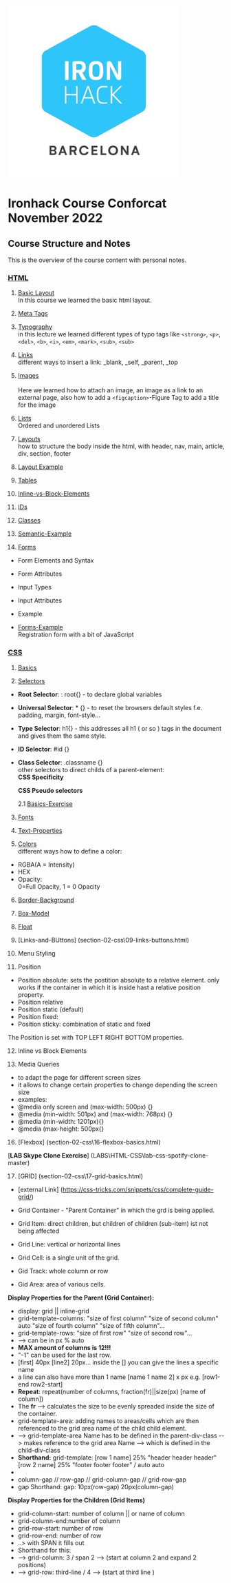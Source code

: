 ![ironhack-logo-bcn](imgs\ironhack-img-bcn.jpg)

# Ironhack Course Conforcat November 2022

## Course Structure and Notes

This is the overview of the course content with personal notes.

### **[HTML](section-01-html)**

1. [Basic Layout](section-01-html\01-basic-layout.html) <br>
   In this course we learned the basic html layout.

2. [Meta Tags](section-01-html\02-meta-tags.html)
   <br>

3. [Typography](section-01-html\03-typography.html) <br>
   in this lecture we learned different types of typo tags like `<strong>`, `<p>`, `<del>`, `<b>`, `<i>`, `<em>`, `<mark>`, `<sub>`, `<sub>`

4. [Links](section-01-html\04-Links.html) <br>
   different ways to insert a link: \_blank, \_self, \_parent, \_top

5. [Images](section-01-html\05-images.html) <br>  
   Here we learned how to attach an image, an image as a link to an external page, also how to add a `<figcaption>`-Figure Tag to add a title for the image

6. [Lists](section-01-html\06-List.html) <br>
   Ordered and unordered Lists

7. [Layouts](section-01-html\07-layouts.html) <br>
   how to structure the body inside the html, with header, nav, main, article, div, section, footer

8. [Layout Example](section-01-html\08-layout-example.html) <br>

9. [Tables](section-01-html\09-tables.html)<br>

10. [Inline-vs-Block-Elements](section-01-html\10-inline-vs-block.html)<br>

11. [IDs](section-01-html\11-ids.html)<br>

12. [Classes](section-01-html\12-classes.html)<br>

13. [Semantic-Example](section-01-html\13-semantic-example-consolodated.html)<br>

14. [Forms](section-01-html\14-forms.html)<br>

- Form Elements and Syntax
- Form Attributes
- Input Types
- Input Attributes
- Example

- [Forms-Example](section-01-html\14-forms-exercise.html)<br>
  Registration form with a bit of JavaScript

### **[CSS](section-02-css)**

1. [Basics](section-02-css\01-basic.html) <br>

2. [Selectors](section-02-css\02-selectors.html)<br>

- **Root Selector**: : root{} - to declare global variables
- **Universal Selector**: \* {} - to reset the browsers default styles f.e. padding, margin, font-style...
- **Type Selector**: h1{} - this addresses all h1 ( or so ) tags in the document and gives them the same style.
- **ID Selector**: #id {}
- **Class Selector**: .classname {}
  <br>
  other selectors to direct childs of a parent-element:<br>
  **CSS Specificity**

  **CSS Pseudo selectors**

  2.1 [Basics-Exercise](section-02-css\02-1-exercise.htmlsection-02-css\02-1-exercise.html)<br>

3. [Fonts](section-02-css\03-fonts.html)<br>

4. [Text-Properties](section-02-css\04-text-properties.html)<br>

5. [Colors](section-02-css\05-colors.html)<br>
   different ways how to define a color:

- RGBA(A = Intensity)
- HEX
- Opacity: <br>
  0=Full Opacity, 1 = 0 Opacity

6. [Border-Background](section-02-css\06-border-backgrounds.html)<br>

7. [Box-Model](section-02-css\07-box-model.html)<br>

8. [Float](section-02-css\08-float.html)<br>

9. [Links-and-BUttons] (section-02-css\09-links-buttons.html)<br>

10. Menu Styling <br>

11. Position <br>

- Position absolute: sets the postition absolute to a relative element. only works if the container in which it is inside hast a relative position property.
- Position relative
- Position static (default)
- Position fixed:
- Position sticky: combination of static and fixed

The Position is set with TOP LEFT RIGHT BOTTOM properties.

12. Inline vs Block Elements

13. Media Queries

- to adapt the page for different screen sizes
- it allows to change certain properties to change depending the screen size
- examples:
- @media only screen and (max-width: 500px) {}
- @media (min-width: 501px) and (max-width: 768px) {}
- @media (min-width: 1201px){}
- @media (max-height: 500px{}

16. [Flexbox] (section-02-css\16-flexbox-basics.html)

[**LAB Skype Clone Exercise**] (LABS\HTML-CSS\lab-css-spotify-clone-master)

17. [GRID] (section-02-css\17-grid-basics.html)

- [external Link] (https://css-tricks.com/snippets/css/complete-guide-grid/)

- Grid Container - "Parent Container" in which the grd is being applied.
- Grid Item: direct children, but children of children (sub-item) ist not being affected
- Grid Line: vertical or horizontal lines
- Grid Cell: is a single unit of the grid.
- Gid Track: whole column or row
- Gid Area: area of various cells.

**Display Properties for the Parent (Grid Container):** <br>

- display: grid || inline-grid
- grid-template-columns: "size of first column" "size of second column" auto "size of fourth column" "size of fifth column"...
- grid-template-rows: "size of first row" "size of second row"...
- --> can be in px % auto
- **MAX amount of columns is 12!!!**
- "-1" can be used for the last row.
- [first] 40px [line2] 20px... inside the [] you can give the lines a specific name
- a line can also have more than 1 name [name 1 name 2] x px e.g. [row1-end row2-start]
- **Repeat**: repeat(number of columns, fraction(fr)||size(px) [name of column])
- The **fr** --> calculates the size to be evenly spreaded inside the size of the container.
- grid-template-area: adding names to areas/cells which are then referenced to the grid area name of the child child element.
- --> grid-template-area Name has to be defined in the parent-div-class --> makes reference to the grid area Name --> which is defined in the child-div-class
- **Shorthand:** grid-template: [row 1 name] 25% "header header header" [row 2 name] 25% "footer footer footer" / auto auto
-
- column-gap // row-gap // grid-column-gap // grid-row-gap
- gap Shorthand: gap: 10px(row-gap) 20px(column-gap)

**Display Properties for the Children (Grid Items)** <br>

- grid-column-start: number of column || or name of column
- grid-column-end:number of column
- grid-row-start: number of row
- grid-row-end: number of row
- ..> with SPAN it fills out
- Shorthand for this:
- --> grid-column: 3 / span 2 --> (start at column 2 and expand 2 positions)
- --> grid-row: third-line / 4 --> (start at third line )
